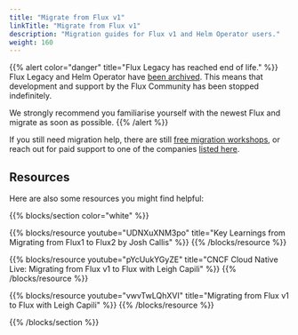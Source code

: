 ```yaml
---
title: "Migrate from Flux v1"
linkTitle: "Migrate from Flux v1"
description: "Migration guides for Flux v1 and Helm Operator users."
weight: 160
---
```


{{% alert color="danger" title="Flux Legacy has reached end of life." %}}
Flux Legacy and Helm Operator have [been
archived](/blog/2022/10/september-2022-update/#flux-legacy-v1-retirement-plan). This means that development and support by the Flux Community has been stopped indefinitely.

We strongly recommend you familiarise yourself with the newest Flux and migrate as soon as possible.
{{% /alert %}}

If you still need migration help, there are still [free migration
workshops](https://bit.ly/FluxMigrationSurvey), or reach out for paid
support to one of the companies [listed here](/support/#commercial-support).

## Resources

Here are also some resources you might find helpful:

{{% blocks/section color="white" %}}

{{% blocks/resource
youtube="UDNXuXNM3po"
title="Key Learnings from Migrating from Flux1 to Flux2 by Josh Callis" %}}
{{% /blocks/resource %}}

{{% blocks/resource
youtube="pYcUukYGyZE"
title="CNCF Cloud Native Live: Migrating from Flux v1 to Flux with Leigh Capili" %}}
{{% /blocks/resource %}}

{{% blocks/resource
youtube="vwvTwLQhXVI"
title="Migrating from Flux v1 to Flux with Leigh Capili" %}}
{{% /blocks/resource %}}

{{% /blocks/section %}}

